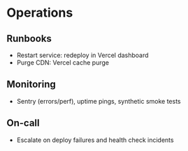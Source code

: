 # Operations

## Runbooks

- Restart service: redeploy in Vercel dashboard
- Purge CDN: Vercel cache purge

## Monitoring

- Sentry (errors/perf), uptime pings, synthetic smoke tests

## On-call

- Escalate on deploy failures and health check incidents
